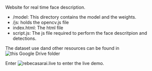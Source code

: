 Website for real time face description.

- /model: This directory contains the model and the weights.
- /js: holds the opencv.js file
- index.html: The html file 
- script.js: The js file required to perform the face descritpion and detections. 

The dataset use dand other resources can be found in ![this Google Drive folder](https://drive.google.com/drive/folders/1fFJOjXGhWmY9dWeMWe5KB9A2NyaXZdcY?usp=sharing)

Enter ![rebecasarai.live](rebecasarai.live) to enter the live demo.

